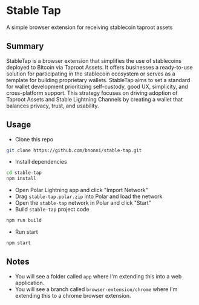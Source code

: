 # Stable Tap

A simple browser extension for receiving stablecoin taproot assets

## Summary

StableTap is a browser extension that simplifies the use of stablecoins deployed to Bitcoin via Taproot Assets. It offers businesses a ready-to-use solution for participating in the stablecoin ecosystem or serves as a template for building proprietary wallets. StableTap aims to set a standard for wallet development prioritizing self-custody, good UX, simplicity, and cross-platform support. This strategy focuses on driving adoption of Taproot Assets and Stable Lightning Channels by creating a wallet that balances privacy, trust, and usability.

## Usage

* Clone this repo
```sh
git clone https://github.com/bnonni/stable-tap.git
```
* Install dependencies
```sh
cd stable-tap
npm install
```
* Open Polar Lightning app and click "Import Network"
* Drag `stable-tap.polar.zip` into Polar and load the network
* Open the `stable-tap` network in Polar and click "Start"
* Build `stable-tap` project code
```sh
npm run build
```
* Run start
```sh
npm start
```

## Notes

* You will see a folder called `app` where I'm extending this into a web application.
* You will see a branch called `browser-extension/chrome` where I'm extending this to a chrome browser extension.
